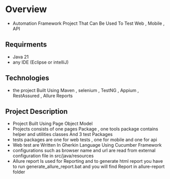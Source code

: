 # Overview
- Automation Framework Project That Can Be Used To Test Web , Mobile , API 

## Requirments 
- Java 21 
- any IDE (Eclipse or intelliJ)

## Technologies 

- the project Built Using Maven , selenium , TestNG , Appium , RestAssured , Allure Reports 


## Project Description
  - Project Built Using Page Object Model
  - Projects consists of one pages Package , one tools package contains helper and utilities classes And 3 test Packages
  - tests packages are one for web tests , one for mobile and one for api
  - Web test are Written In Gherkin Language Using Cucumber Framework 
  - configurations such as browser name and url are read from external configuration file in src/java/resources   
  - Allure report Is used for Reporting and to generate html report you have to run generate_allure_report.bat and you will find Report in allure-report folder 
  
    
    
